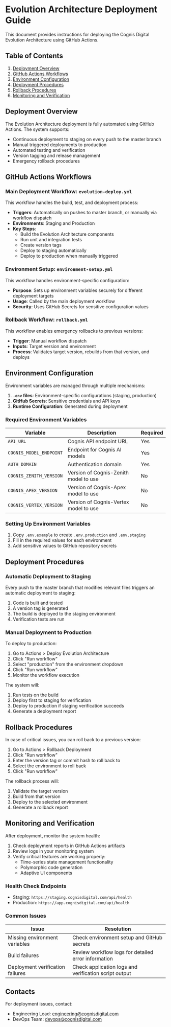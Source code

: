 # Evolution Architecture Deployment Guide

This document provides instructions for deploying the Cognis Digital Evolution Architecture using GitHub Actions.

## Table of Contents

1. [Deployment Overview](#deployment-overview)
2. [GitHub Actions Workflows](#github-actions-workflows)
3. [Environment Configuration](#environment-configuration)
4. [Deployment Procedures](#deployment-procedures)
5. [Rollback Procedures](#rollback-procedures)
6. [Monitoring and Verification](#monitoring-and-verification)

## Deployment Overview

The Evolution Architecture deployment is fully automated using GitHub Actions. The system supports:

- Continuous deployment to staging on every push to the master branch
- Manual triggered deployments to production
- Automated testing and verification
- Version tagging and release management
- Emergency rollback procedures

## GitHub Actions Workflows

### Main Deployment Workflow: `evolution-deploy.yml`

This workflow handles the build, test, and deployment process:

- **Triggers**: Automatically on pushes to master branch, or manually via workflow dispatch
- **Environments**: Staging and Production
- **Key Steps**:
  - Build the Evolution Architecture components
  - Run unit and integration tests
  - Create version tags
  - Deploy to staging automatically
  - Deploy to production when manually triggered

### Environment Setup: `environment-setup.yml`

This workflow handles environment-specific configuration:

- **Purpose**: Sets up environment variables securely for different deployment targets
- **Usage**: Called by the main deployment workflow
- **Security**: Uses GitHub Secrets for sensitive configuration values

### Rollback Workflow: `rollback.yml`

This workflow enables emergency rollbacks to previous versions:

- **Trigger**: Manual workflow dispatch
- **Inputs**: Target version and environment
- **Process**: Validates target version, rebuilds from that version, and deploys

## Environment Configuration

Environment variables are managed through multiple mechanisms:

1. **`.env` files**: Environment-specific configurations (staging, production)
2. **GitHub Secrets**: Sensitive credentials and API keys
3. **Runtime Configuration**: Generated during deployment

### Required Environment Variables

| Variable | Description | Required |
|----------|-------------|----------|
| `API_URL` | Cognis API endpoint URL | Yes |
| `COGNIS_MODEL_ENDPOINT` | Endpoint for Cognis AI models | Yes |
| `AUTH_DOMAIN` | Authentication domain | Yes |
| `COGNIS_ZENITH_VERSION` | Version of Cognis-Zenith model to use | No |
| `COGNIS_APEX_VERSION` | Version of Cognis-Apex model to use | No |
| `COGNIS_VERTEX_VERSION` | Version of Cognis-Vertex model to use | No |

### Setting Up Environment Variables

1. Copy `.env.example` to create `.env.production` and `.env.staging`
2. Fill in the required values for each environment
3. Add sensitive values to GitHub repository secrets

## Deployment Procedures

### Automatic Deployment to Staging

Every push to the master branch that modifies relevant files triggers an automatic deployment to staging:

1. Code is built and tested
2. A version tag is generated
3. The build is deployed to the staging environment
4. Verification tests are run

### Manual Deployment to Production

To deploy to production:

1. Go to Actions > Deploy Evolution Architecture
2. Click "Run workflow"
3. Select "production" from the environment dropdown
4. Click "Run workflow"
5. Monitor the workflow execution

The system will:
1. Run tests on the build
2. Deploy first to staging for verification
3. Deploy to production if staging verification succeeds
4. Generate a deployment report

## Rollback Procedures

In case of critical issues, you can roll back to a previous version:

1. Go to Actions > Rollback Deployment
2. Click "Run workflow"
3. Enter the version tag or commit hash to roll back to
4. Select the environment to roll back
5. Click "Run workflow"

The rollback process will:
1. Validate the target version
2. Build from that version
3. Deploy to the selected environment
4. Generate a rollback report

## Monitoring and Verification

After deployment, monitor the system health:

1. Check deployment reports in GitHub Actions artifacts
2. Review logs in your monitoring system
3. Verify critical features are working properly:
   - Time-series state management functionality
   - Polymorphic code generation
   - Adaptive UI components

### Health Check Endpoints

- Staging: `https://staging.cognisdigital.com/api/health`
- Production: `https://app.cognisdigital.com/api/health`

### Common Issues

| Issue | Resolution |
|-------|------------|
| Missing environment variables | Check environment setup and GitHub secrets |
| Build failures | Review workflow logs for detailed error information |
| Deployment verification failures | Check application logs and verification script output |

## Contacts

For deployment issues, contact:

- Engineering Lead: engineering@cognisdigital.com
- DevOps Team: devops@cognisdigital.com
